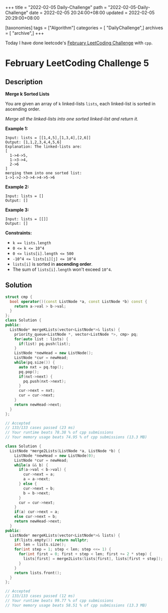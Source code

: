 +++
title = "2022-02-05 Daily-Challenge"
path = "2022-02-05-Daily-Challenge"
date = 2022-02-05 20:24:00+08:00
updated = 2022-02-05 20:29:00+08:00

[taxonomies]
tags = ["Algorithm"]
categories = [ "DailyChallenge",]
archives = [ "archive",]
+++

Today I have done leetcode's [February LeetCoding Challenge](https://leetcode.com/problems/merge-k-sorted-lists/) with `cpp`.

<!-- more -->

# February LeetCoding Challenge 5

## Description

**Merge k Sorted Lists**

You are given an array of `k` linked-lists `lists`, each linked-list is sorted in ascending order.

*Merge all the linked-lists into one sorted linked-list and return it.*

 

**Example 1:**

```
Input: lists = [[1,4,5],[1,3,4],[2,6]]
Output: [1,1,2,3,4,4,5,6]
Explanation: The linked-lists are:
[
  1->4->5,
  1->3->4,
  2->6
]
merging them into one sorted list:
1->1->2->3->4->4->5->6
```

**Example 2:**

```
Input: lists = []
Output: []
```

**Example 3:**

```
Input: lists = [[]]
Output: []
```

 

**Constraints:**

- `k == lists.length`
- `0 <= k <= 10^4`
- `0 <= lists[i].length <= 500`
- `-10^4 <= lists[i][j] <= 10^4`
- `lists[i]` is sorted in **ascending order**.
- The sum of `lists[i].length` won't exceed `10^4`.

## Solution

``` cpp
struct cmp {
  bool operator()(const ListNode *a, const ListNode *b) const {
    return a->val > b->val;
  }
};
class Solution {
public:
  ListNode* mergeKLists(vector<ListNode*>& lists) {
    priority_queue<ListNode *, vector<ListNode *>, cmp> pq;
    for(auto list : lists) {
      if(list) pq.push(list);
    }
    ListNode *newHead = new ListNode();
    ListNode *cur = newHead;
    while(pq.size()) {
      auto nxt = pq.top();
      pq.pop();
      if(nxt->next) {
        pq.push(nxt->next);
      }
      cur->next = nxt;
      cur = cur->next;
    }
    return newHead->next;
  }
};

// Accepted
// 133/133 cases passed (23 ms)
// Your runtime beats 78.38 % of cpp submissions
// Your memory usage beats 74.95 % of cpp submissions (13.3 MB)
```

``` cpp
class Solution {
  ListNode *merge2Lists(ListNode *a, ListNode *b) {
    ListNode *newHead = new ListNode(0);
    ListNode *cur = newHead;
    while(a && b) {
      if(a->val < b->val) {
        cur->next = a;
        a = a->next;
      } else {
        cur->next = b;
        b = b->next;
      }
      cur = cur->next;
    }
    if(a) cur->next = a;
    else cur->next = b;
    return newHead->next;
  }
public:
  ListNode* mergeKLists(vector<ListNode*>& lists) {
    if(lists.empty()) return nullptr;
    int len = lists.size();
    for(int step = 1; step < len; step <<= 1) {
      for(int first = 0; first + step < len; first += 2 * step) {
        lists[first] = merge2Lists(lists[first], lists[first + step]);
      }
    }
    return lists.front();
  }
};

// Accepted
// 133/133 cases passed (12 ms)
// Your runtime beats 99.77 % of cpp submissions
// Your memory usage beats 58.51 % of cpp submissions (13.3 MB)
```
